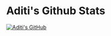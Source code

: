 # Aditi's Github Stats

[![Aditi's GitHub](https://github-readme-stats.vercel.app/api?username=aditi0206_private=true&show_icons=true&hide_title=true&include_all_commits=true)](https://github.com/aditi0206/github-readme-stats)
